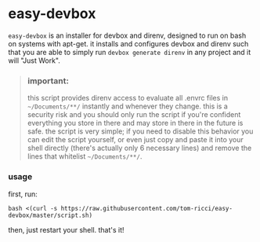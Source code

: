 # easy-devbox
`easy-devbox` is an installer for devbox and direnv, designed to run on bash on systems with apt-get. it installs and configures devbox and direnv such that you are able to simply run `devbox generate direnv` in any project and it will "Just Work".

> ### important:
> this script provides direnv access to evaluate all .envrc files in `~/Documents/**/` instantly and whenever they change. this is a security risk and you should only run the script if you're confident everything you store in there and may store in there in the future is safe. the script is very simple; if you need to disable this behavior you can edit the script yourself, or even just copy and paste it into your shell directly (there's actually only 6 necessary lines) and remove the lines that whitelist `~/Documents/**/`.

### usage
first, run:
```shell
bash <(curl -s https://raw.githubusercontent.com/tom-ricci/easy-devbox/master/script.sh)
```
then, just restart your shell. that's it!